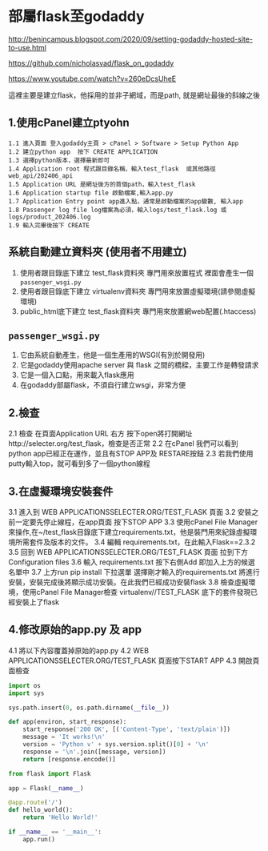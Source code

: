 # 部屬flask至godaddy
http://benincampus.blogspot.com/2020/09/setting-godaddy-hosted-site-to-use.html

https://github.com/nicholasvad/flask_on_godaddy

https://www.youtube.com/watch?v=260eDcsUheE

這裡主要是建立flask，他採用的並非子網域，而是path, 就是網址最後的斜線之後


## 1.使用cPanel建立ptyohn
```
1.1 進入頁面 登入godaddy主頁 > cPanel > Software > Setup Python App
1.2 建立python app  按下 CREATE APPLICATION
1.3 選擇python版本，選擇最新即可
1.4 Application root 程式跟目錄名稱，輸入test_flask  或其他路徑 web_api/202406_api
1.5 Application URL 是網址後方的首個path，輸入test_flask
1.6 Application startup file 啟動檔案,輸入app.py
1.7 Application Entry point app進入點，通常是啟動檔案的app變數, 輸入app
1.8 Passenger log file log檔案為必須，輸入logs/test_flask.log 或 logs/product_202406.log
1.9 輸入完畢後按下 CREATE

```

## 系統自動建立資料夾 (使用者不用建立)
1. 使用者跟目錄底下建立 test_flask資料夾  專門用來放置程式
   裡面會產生一個`passenger_wsgi.py`
2. 使用者跟目錄底下建立 virtualenv資料夾  專門用來放置虛擬環境(請參閱虛擬環境)
3. public_html底下建立 test_flask資料夾  專門用來放置網web配置(.htaccess)

## `passenger_wsgi.py`
1. 它由系統自動產生，他是一個生產用的WSGI(有別於開發用)
2. 它是godaddy使用apache server 與 flask 之間的橋樑，主要工作是轉發請求
3. 它是一個入口點，用來載入flask應用
4. 在godaddy部屬flask，不須自行建立wsgi，非常方便

## 2.檢查
2.1 檢查 在頁面Application URL 右方 按下open將打開網址http://selecter.org/test_flask，檢查是否正常
2.2 在cPanel 我們可以看到python app已經正在運作，並且有STOP APP及 RESTARE按鈕
2.3 若我們使用putty輸入top，就可看到多了一個python線程

## 3.在虛擬環境安裝套件
3.1 進入到 WEB APPLICATIONSSELECTER.ORG/TEST_FLASK 頁面
3.2 安裝之前一定要先停止線程，在app頁面 按下STOP APP
3.3 使用cPanel File Manager 來操作,在~/test_flask目錄底下建立requirements.txt，他是裝門用來紀錄虛擬環境所需套件及版本的文件。
3.4 編輯 requirements.txt，在此輸入Flask==2.3.2
3.5 回到 WEB APPLICATIONSSELECTER.ORG/TEST_FLASK 頁面 拉到下方Configuration files
3.6 輸入 requirements.txt 按下右側Add 即加入上方的候選名單中
3.7 上方run pip install 下拉選單 選擇剛才輸入的requirements.txt 將進行安裝，安裝完成後將顯示成功安裝。在此我們已經成功安裝flask
3.8 檢查虛擬環境，使用cPanel File Manager檢查 virtualenv//TEST_FLASK 底下的套件發現已經安裝上了flask

## 4.修改原始的app.py 及 app
4.1 將以下內容覆蓋掉原始的app.py
4.2 WEB APPLICATIONSSELECTER.ORG/TEST_FLASK 頁面按下START APP
4.3 開啟頁面檢查

```python 原始內容
import os
import sys

sys.path.insert(0, os.path.dirname(__file__))

def app(environ, start_response):
    start_response('200 OK', [('Content-Type', 'text/plain')])
    message = 'It works!\n'
    version = 'Python v' + sys.version.split()[0] + '\n'
    response = '\n'.join([message, version])
    return [response.encode()]

```

```python
from flask import Flask

app = Flask(__name__)

@app.route('/')
def hello_world():
    return 'Hello World!'

if __name__ == '__main__':
    app.run()

```